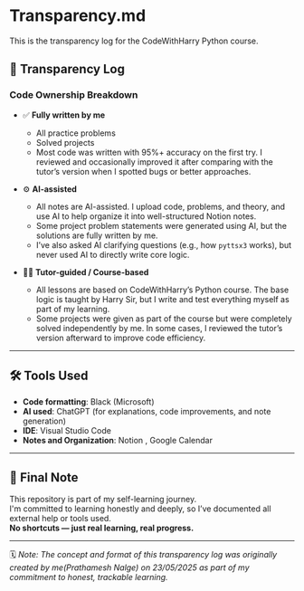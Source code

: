 # Transparency.md

This is the transparency log for the CodeWithHarry Python course.

## 📜 Transparency Log  
### Code Ownership Breakdown

- ✅ **Fully written by me**  
  - All practice problems  
  - Solved projects  
  - Most code was written with 95%+ accuracy on the first try. I reviewed
    and occasionally improved it after comparing with the tutor’s version
    when I spotted bugs or better approaches.

- ⚙️ **AI-assisted**  
  - All notes are AI-assisted. I upload code, problems, and theory,
    and use AI to help organize it into well-structured Notion notes.  
  - Some project problem statements were generated using AI,
    but the solutions are fully written by me.  
  - I’ve also asked AI clarifying questions (e.g., how `pyttsx3` works),
    but never used AI to directly write core logic.

- 👨‍🏫 **Tutor-guided / Course-based**  
  - All lessons are based on CodeWithHarry’s Python course. The base logic is taught by Harry Sir,
    but I write and test everything myself as part of my learning.  
  - Some projects were given as part of the course but were completely solved independently by me.
    In some cases, I reviewed the tutor’s version afterward to improve code efficiency.

---

## 🛠️ Tools Used

- **Code formatting**: Black (Microsoft)  
- **AI used**: ChatGPT (for explanations, code improvements, and note generation)  
- **IDE**: Visual Studio Code
- **Notes and Organization**: Notion , Google Calendar

---

## 🧠 Final Note

This repository is part of my self-learning journey.  
I'm committed to learning honestly and deeply, so I’ve documented all external help or tools used.  
**No shortcuts — just real learning, real progress.**

<!-- "Powered by patience and bugs 🐞" -->

---
🗓️ *Note: The concept and format of this transparency log was originally created by me(Prathamesh Nalge) on 23/05/2025 as part of my commitment to honest, trackable learning.*

<!-- Created by Prathamesh Nalge | Original Transparency.md concept | 23/05/2025 -->

<!-- End of Transparency.md -->
